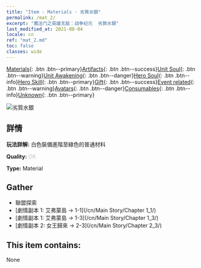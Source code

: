```yaml
---
title: "Item - Materials - 劣質水銀"
permalink: /mat_2/
excerpt: "魔法门之英雄无敌：战争纪元  劣質水銀"
last_modified_at: 2021-08-04
locale: cn
ref: "mat_2.md"
toc: false
classes: wide
---
```

 [Materials](/ItemsCN/){: .btn .btn--primary}[Artifacts](/ItemsCN/Artifacts/){: .btn .btn--success}[Unit Soul](/ItemsCN/UnitSoul/){: .btn .btn--warning}[Unit Awakening](/ItemsCN/UnitAwakening/){: .btn .btn--danger}[Hero Soul](/ItemsCN/HeroSoul/){: .btn .btn--info}[Hero Skill](/ItemsCN/HeroSkill/){: .btn .btn--primary}[Gift](/ItemsCN/Gift/){: .btn .btn--success}[Event related](/ItemsCN/Events/){: .btn .btn--warning}[Avatars](/ItemsCN/Avatars/){: .btn .btn--danger}[Consumables](/ItemsCN/Consumables/){: .btn .btn--info}[Unknown](/ItemsCN/Unknown/){: .btn .btn--primary}

 ![劣質水銀](/images/t/i_cailiao_shuiyin1.png)

## 詳情
 **玩法詳解:** 白色裝備進階至綠色的普通材料

 **Quality:** <span style="color: #C0C0C0">OK</span>

 **Type:** Material

## Gather

*    聯盟探索 
*    [劇情副本 1: 艾弗蒙島 -> 1-1](/cn/Main Story/Chapter 1_1/) 
*    [劇情副本 1: 艾弗蒙島 -> 1-3](/cn/Main Story/Chapter 1_3/) 
*    [劇情副本 2: 女王歸來 -> 2-3](/cn/Main Story/Chapter 2_3/) 

## This item contains:

  None

